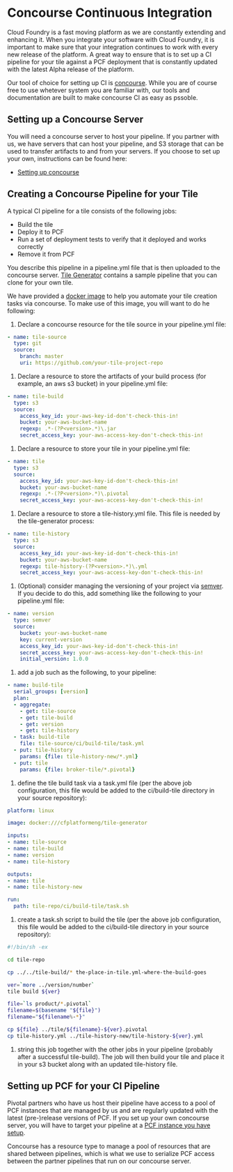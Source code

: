 # Concourse Continuous Integration

Cloud Foundry is a fast moving platform as we are constantly extending and
enhancing it. When you integrate your software with Cloud Foundry, it is
important to make sure that your integration continues to work with every
new release of the platform. A great way to ensure that is to set up a CI
pipeline for your tile against a PCF deployment that is constantly updated
with the latest Alpha release of the platform.

Our tool of choice for setting up CI is [concourse](http://concourse.ci/).
While you are of course free to use whetever system you are familiar with,
our tools and documentation are built to make concourse CI as easy as
pssoble.

<a name="server"></a> 
## Setting up a Concourse Server

You will need a concourse server to host your pipeline. If you partner with
us, we have servers that can host your pipeline, and S3 storage that can be
used to transfer artifacts to and from your servers. If you choose to set
up your own, instructions can be found here:

- [Setting up concourse](http://concourse.ci/setting-up.html)

<a name="pipeline"></a> 
## Creating a Concourse Pipeline for your Tile

A typical CI pipeline for a tile consists of the following jobs:

- Build the tile
- Deploy it to PCF
- Run a set of deployment tests to verify that it deployed and works correctly
- Remove it from PCF

You describe this pipeline in a pipeline.yml file that is then uploaded to the
concourse server. [Tile Generator](tile-generator.md) contains a sample
pipeline that you can clone for your own tile. 

We have provided a [docker image](https://hub.docker.com/r/cfplatformeng/tile-generator/) to help you 
automate your tile creation tasks via concourse. To make use of this image, you will want to do he following:

1. Declare a concourse resource for the tile source in your pipeline.yml file:

  ```yml
  - name: tile-source
    type: git
    source:
      branch: master
      uri: https://github.com/your-tile-project-repo
  ```
1. Declare a resource to store the artifacts of your build process (for example, an aws s3 bucket) in your pipeline.yml file:

  ```yml
  - name: tile-build
    type: s3
    source:
      access_key_id: your-aws-key-id-don't-check-this-in!
      bucket: your-aws-bucket-name
      regexp: .*-(?P<version>.*)\.jar
      secret_access_key: your-aws-access-key-don't-check-this-in!
  ```
1. Declare a resource to store your tile in your pipeline.yml file:

  ```yml
  - name: tile
    type: s3
    source:
      access_key_id: your-aws-key-id-don't-check-this-in!
      bucket: your-aws-bucket-name
      regexp: .*-(?P<version>.*)\.pivotal
      secret_access_key: your-aws-access-key-don't-check-this-in!
  ```
1. Declare a resource to store a tile-history.yml file. This file is needed by the tile-generator process:

  ```yml
  - name: tile-history
    type: s3
    source:
      access_key_id: your-aws-key-id-don't-check-this-in!
      bucket: your-aws-bucket-name
      regexp: tile-history-(?P<version>.*)\.yml
      secret_access_key: your-aws-access-key-don't-check-this-in!
  ```
1. (Optional) consider managing the versioning of your project via [semver](http://semver.org/). If you decide to do this, add something like the following to your pipeline.yml file:

  ```yml
  - name: version
    type: semver
    source:
      bucket: your-aws-bucket-name
      key: current-version
      access_key_id: your-aws-key-id-don't-check-this-in!
      secret_access_key: your-aws-access-key-don't-check-this-in!
      initial_version: 1.0.0
  ```
1. add a job such as the following, to your pipeline:

  ```yml
  - name: build-tile
    serial_groups: [version]
    plan:
    - aggregate:
      - get: tile-source
      - get: tile-build
      - get: version
      - get: tile-history
    - task: build-tile
      file: tile-source/ci/build-tile/task.yml
    - put: tile-history
      params: {file: tile-history-new/*.yml}
    - put: tile
      params: {file: broker-tile/*.pivotal}
  ```
1. define the tile build task via a task.yml file (per the above job configuration, this file would be added to the ci/build-tile directory in your source repository):

  ```yml
  platform: linux
  
  image: docker:///cfplatformeng/tile-generator
  
  inputs:
  - name: tile-source
  - name: tile-build
  - name: version
  - name: tile-history
  
  outputs:
  - name: tile
  - name: tile-history-new
  
  run:
    path: tile-repo/ci/build-tile/task.sh
```
1. create a task.sh script to build the tile (per the above job configuration, this file would be added to the ci/build-tile directory in your source repository):

  ```sh
  #!/bin/sh -ex
  
  cd tile-repo
  
  cp ../../tile-build/* the-place-in-tile.yml-where-the-build-goes
  
  ver=`more ../version/number`
  tile build ${ver}
  
  file=`ls product/*.pivotal`
  filename=$(basename "${file}")
  filename="${filename%-*}"
  
  cp ${file} ../tile/${filename}-${ver}.pivotal
  cp tile-history.yml ../tile-history-new/tile-history-${ver}.yml
  ``` 
1. string this job together with the other jobs in your pipeline (probably after a successful tile-build). The job will then build your tile and place it in your s3 bucket along with an updated tile-history file.

<a name="pool"></a> 
## Setting up PCF for your CI Pipeline

Pivotal partners who have us host their pipeline have access to a pool of PCF
instances that are managed by us and are regularly updated with the latest
(pre-)release versions of PCF. If you set up your own concourse server, you
will have to target your pipeline at a [PCF instance you have setup](setup-pcf.md).

Concourse has a resource type to manage a pool of resources that are shared
between pipelines, which is what we use to serialize PCF access between the
partner pipelines that run on our concourse server.
